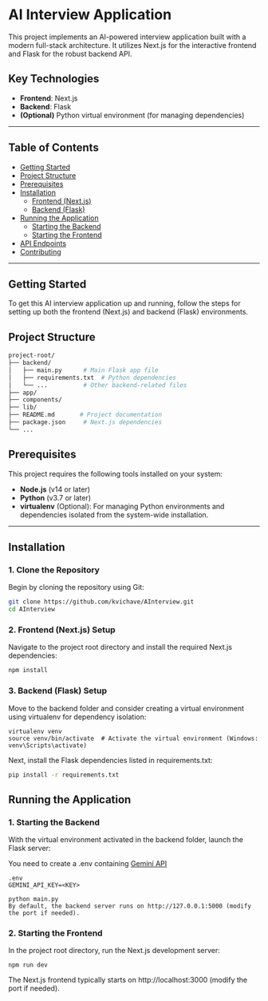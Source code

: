 # AI Interview Application

This project implements an AI-powered interview application built with a modern full-stack architecture. It utilizes Next.js for the interactive frontend and Flask for the robust backend API.

## Key Technologies

- **Frontend**: Next.js
- **Backend**: Flask
- **(Optional)** Python virtual environment (for managing dependencies)

---

## Table of Contents

- [Getting Started](#getting-started)
- [Project Structure](#project-structure)
- [Prerequisites](#prerequisites)
- [Installation](#installation)
  - [Frontend (Next.js)](#frontend-nextjs)
  - [Backend (Flask)](#backend-flask)
- [Running the Application](#running-the-application)
  - [Starting the Backend](#starting-the-backend)
  - [Starting the Frontend](#starting-the-frontend)
- [API Endpoints](#api-endpoints-to-be-added)
- [Contributing](#contributing-optional)

---

## Getting Started

To get this AI interview application up and running, follow the steps for setting up both the frontend (Next.js) and backend (Flask) environments.

## Project Structure

```bash
project-root/
├── backend/
│   ├── main.py      # Main Flask app file
│   ├── requirements.txt  # Python dependencies
│   └── ...          # Other backend-related files
├── app/
├── components/
├── lib/
├── README.md       # Project documentation
├── package.json     # Next.js dependencies
└── ...
```

## Prerequisites

This project requires the following tools installed on your system:

- **Node.js** (v14 or later)
- **Python** (v3.7 or later)
- **virtualenv** (Optional): For managing Python environments and dependencies isolated from the system-wide installation.

---

## Installation

### 1. Clone the Repository

Begin by cloning the repository using Git:

```bash
git clone https://github.com/kvichave/AInterview.git
cd AInterview
```
### 2. Frontend (Next.js) Setup

Navigate to the project root directory and install the required Next.js dependencies:

```bash
npm install
```

### 3. Backend (Flask) Setup
Move to the backend folder and consider creating a virtual environment using virtualenv for dependency isolation:
```cd backend
virtualenv venv
source venv/bin/activate  # Activate the virtual environment (Windows: venv\Scripts\activate)
```
Next, install the Flask dependencies listed in requirements.txt:

```bash
pip install -r requirements.txt
```
## Running the Application
### 1. Starting the Backend
With the virtual environment activated in the backend folder, launch the Flask server:

You need to create a .env containing [Gemini API](https://aistudio.google.com/app/apikey) 
```
.env
GEMINI_API_KEY=<KEY>
```


```
python main.py
By default, the backend server runs on http://127.0.0.1:5000 (modify the port if needed).
```
### 2. Starting the Frontend
In the project root directory, run the Next.js development server:

```
npm run dev
```
The Next.js frontend typically starts on http://localhost:3000 (modify the port if needed).
